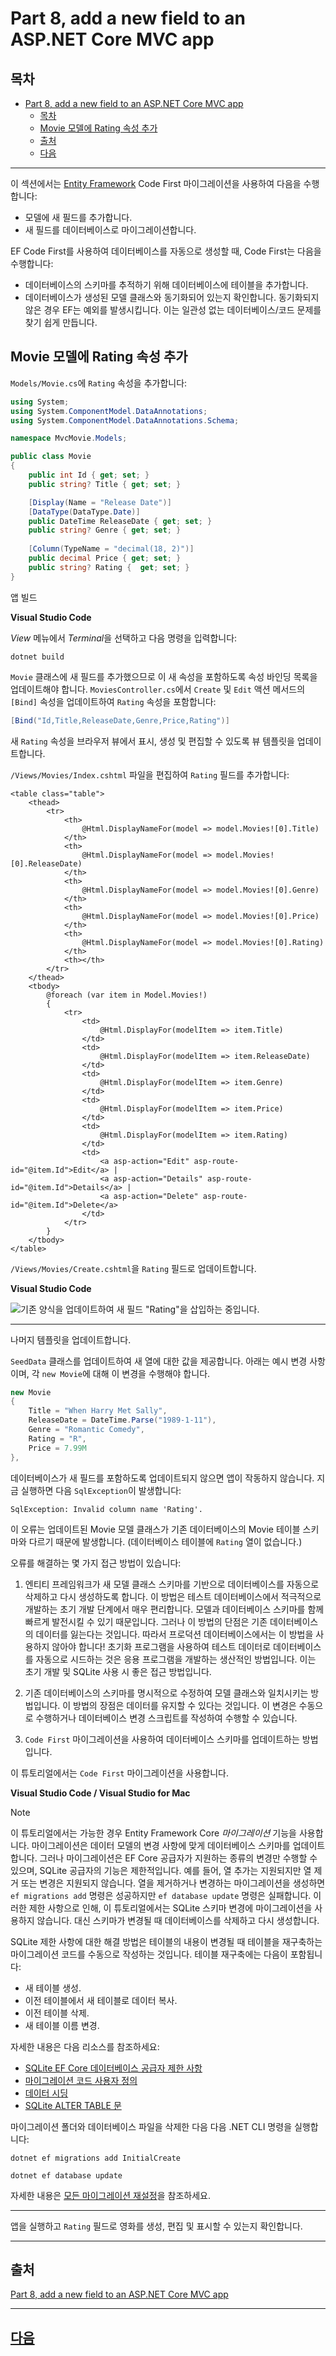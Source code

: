 # Part 8, add a new field to an ASP.NET Core MVC app

## 목차
- [Part 8, add a new field to an ASP.NET Core MVC app](#part-8-add-a-new-field-to-an-aspnet-core-mvc-app)
  - [목차](#목차)
  - [Movie 모델에 Rating 속성 추가](#movie-모델에-rating-속성-추가)
  - [출처](#출처)
  - [다음](#다음)

---
이 섹션에서는 [Entity Framework](https://learn.microsoft.com/en-us/ef/core/get-started/aspnetcore/new-db) Code First 마이그레이션을 사용하여 다음을 수행합니다:

* 모델에 새 필드를 추가합니다.
* 새 필드를 데이터베이스로 마이그레이션합니다.

EF Code First를 사용하여 데이터베이스를 자동으로 생성할 때, Code First는 다음을 수행합니다:

* 데이터베이스의 스키마를 추적하기 위해 데이터베이스에 테이블을 추가합니다.
* 데이터베이스가 생성된 모델 클래스와 동기화되어 있는지 확인합니다. 동기화되지 않은 경우 EF는 예외를 발생시킵니다. 이는 일관성 없는 데이터베이스/코드 문제를 찾기 쉽게 만듭니다.

## Movie 모델에 Rating 속성 추가

`Models/Movie.cs`에 `Rating` 속성을 추가합니다:

```C#
using System;
using System.ComponentModel.DataAnnotations;
using System.ComponentModel.DataAnnotations.Schema;

namespace MvcMovie.Models;

public class Movie
{
    public int Id { get; set; }
    public string? Title { get; set; }

    [Display(Name = "Release Date")]
    [DataType(DataType.Date)]
    public DateTime ReleaseDate { get; set; }
    public string? Genre { get; set; }
    
    [Column(TypeName = "decimal(18, 2)")]
    public decimal Price { get; set; }
    public string? Rating {  get; set; }
}
```

앱 빌드

**Visual Studio Code**

*View* 메뉴에서 *Terminal*을 선택하고 다음 명령을 입력합니다:

```dotnetcli
dotnet build
```

`Movie` 클래스에 새 필드를 추가했으므로 이 새 속성을 포함하도록 속성 바인딩 목록을 업데이트해야 합니다. `MoviesController.cs`에서 `Create` 및 `Edit` 액션 메서드의 `[Bind]` 속성을 업데이트하여 `Rating` 속성을 포함합니다:

```csharp
[Bind("Id,Title,ReleaseDate,Genre,Price,Rating")]
```

새 `Rating` 속성을 브라우저 뷰에서 표시, 생성 및 편집할 수 있도록 뷰 템플릿을 업데이트합니다.

`/Views/Movies/Index.cshtml` 파일을 편집하여 `Rating` 필드를 추가합니다:

```cshtml
<table class="table">
    <thead>
        <tr>
            <th>
                @Html.DisplayNameFor(model => model.Movies![0].Title)
            </th>
            <th>
                @Html.DisplayNameFor(model => model.Movies![0].ReleaseDate)
            </th>
            <th>
                @Html.DisplayNameFor(model => model.Movies![0].Genre)
            </th>
            <th>
                @Html.DisplayNameFor(model => model.Movies![0].Price)
            </th>
            <th>
                @Html.DisplayNameFor(model => model.Movies![0].Rating)
            </th>
            <th></th>
        </tr>
    </thead>
    <tbody>
        @foreach (var item in Model.Movies!)
        {
            <tr>
                <td>
                    @Html.DisplayFor(modelItem => item.Title)
                </td>
                <td>
                    @Html.DisplayFor(modelItem => item.ReleaseDate)
                </td>
                <td>
                    @Html.DisplayFor(modelItem => item.Genre)
                </td>
                <td>
                    @Html.DisplayFor(modelItem => item.Price)
                </td>
                <td>
                    @Html.DisplayFor(modelItem => item.Rating)
                </td>
                <td>
                    <a asp-action="Edit" asp-route-id="@item.Id">Edit</a> |
                    <a asp-action="Details" asp-route-id="@item.Id">Details</a> |
                    <a asp-action="Delete" asp-route-id="@item.Id">Delete</a>
                </td>
            </tr>
        }
    </tbody>
</table>
```

`/Views/Movies/Create.cshtml`을 `Rating` 필드로 업데이트합니다.

**Visual Studio Code**

![기존 양식을 업데이트하여 새 필드 "Rating"을 삽입하는 중입니다.](../img/09_08_add_new_field/vscode-updatingform.png)

---

나머지 템플릿을 업데이트합니다.

`SeedData` 클래스를 업데이트하여 새 열에 대한 값을 제공합니다. 아래는 예시 변경 사항이며, 각 `new Movie`에 대해 이 변경을 수행해야 합니다.

```C#
new Movie
{
    Title = "When Harry Met Sally",
    ReleaseDate = DateTime.Parse("1989-1-11"),
    Genre = "Romantic Comedy",
    Rating = "R",
    Price = 7.99M
},
```

데이터베이스가 새 필드를 포함하도록 업데이트되지 않으면 앱이 작동하지 않습니다. 지금 실행하면 다음 `SqlException`이 발생합니다:

`SqlException: Invalid column name 'Rating'.`

이 오류는 업데이트된 Movie 모델 클래스가 기존 데이터베이스의 Movie 테이블 스키마와 다르기 때문에 발생합니다. (데이터베이스 테이블에 `Rating` 열이 없습니다.)

오류를 해결하는 몇 가지 접근 방법이 있습니다:

1. 엔티티 프레임워크가 새 모델 클래스 스키마를 기반으로 데이터베이스를 자동으로 삭제하고 다시 생성하도록 합니다. 이 방법은 테스트 데이터베이스에서 적극적으로 개발하는 초기 개발 단계에서 매우 편리합니다. 모델과 데이터베이스 스키마를 함께 빠르게 발전시킬 수 있기 때문입니다. 그러나 이 방법의 단점은 기존 데이터베이스의 데이터를 잃는다는 것입니다. 따라서 프로덕션 데이터베이스에서는 이 방법을 사용하지 않아야 합니다! 초기화 프로그램을 사용하여 테스트 데이터로 데이터베이스를 자동으로 시드하는 것은 응용 프로그램을 개발하는 생산적인 방법입니다. 이는 초기 개발 및 SQLite 사용 시 좋은 접근 방법입니다.

2. 기존 데이터베이스의 스키마를 명시적으로 수정하여 모델 클래스와 일치시키는 방법입니다. 이 방법의 장점은 데이터를 유지할 수 있다는 것입니다. 이 변경은 수동으로 수행하거나 데이터베이스 변경 스크립트를 작성하여 수행할 수 있습니다.

3. `Code First` 마이그레이션을 사용하여 데이터베이스 스키마를 업데이트하는 방법입니다.

이 튜토리얼에서는 `Code First` 마이그레이션을 사용합니다.

**Visual Studio Code / Visual Studio for Mac**

> [!NOTE]
> 이 튜토리얼에서는 가능한 경우 Entity Framework Core *마이그레이션* 기능을 사용합니다. 마이그레이션은 데이터 모델의 변경 사항에 맞게 데이터베이스 스키마를 업데이트합니다. 그러나 마이그레이션은 EF Core 공급자가 지원하는 종류의 변경만 수행할 수 있으며, SQLite 공급자의 기능은 제한적입니다. 예를 들어, 열 추가는 지원되지만 열 제거 또는 변경은 지원되지 않습니다. 열을 제거하거나 변경하는 마이그레이션을 생성하면 `ef migrations add` 명령은 성공하지만 `ef database update` 명령은 실패합니다. 이러한 제한 사항으로 인해, 이 튜토리얼에서는 SQLite 스키마 변경에 마이그레이션을 사용하지 않습니다. 대신 스키마가 변경될 때 데이터베이스를 삭제하고 다시 생성합니다.
>
>SQLite 제한 사항에 대한 해결 방법은 테이블의 내용이 변경될 때 테이블을 재구축하는 마이그레이션 코드를 수동으로 작성하는 것입니다. 테이블 재구축에는 다음이 포함됩니다:
>
>* 새 테이블 생성.
>* 이전 테이블에서 새 테이블로 데이터 복사.
>* 이전 테이블 삭제.
>* 새 테이블 이름 변경.
>
>자세한 내용은 다음 리소스를 참조하세요:
>
> * [SQLite EF Core 데이터베이스 공급자 제한 사항](https://learn.microsoft.com/en-us/ef/core/providers/sqlite/limitations)
> * [마이그레이션 코드 사용자 정의](https://learn.microsoft.com/en-us/ef/core/managing-schemas/migrations/#customize-migration-code)
> * [데이터 시딩](https://learn.microsoft.com/en-us/ef/core/modeling/data-seeding)
> * [SQLite ALTER TABLE 문](https://sqlite.org/lang_altertable.html)

마이그레이션 폴더와 데이터베이스 파일을 삭제한 다음 다음 .NET CLI 명령을 실행합니다:

```dotnetcli
dotnet ef migrations add InitialCreate
```

```dotnetcli
dotnet ef database update
```

자세한 내용은 [모든 마이그레이션 재설정](https://learn.microsoft.com/en-us/ef/core/managing-schemas/migrations/managing?tabs=dotnet-core-cli#resetting-all-migrations)을 참조하세요.

---

앱을 실행하고 `Rating` 필드로 영화를 생성, 편집 및 표시할 수 있는지 확인합니다.

---
## 출처
[Part 8, add a new field to an ASP.NET Core MVC app](https://learn.microsoft.com/en-us/aspnet/core/tutorials/first-mvc-app/new-field?view=aspnetcore-8.0&tabs=visual-studio-code)

---
## [다음](./09_09_add_validation.md)
